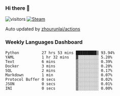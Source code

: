 ### Hi there 👋

![visitors](https://visitor-badge.glitch.me/badge?page_id=zhourunlai)
[![Steam](https://img.shields.io/badge/dynamic/json?label=Steam&query=%24.data.totalSubs&url=https%3A%2F%2Fapi.spencerwoo.com%2Fsubstats%2F%3Fsource%3DsteamGames%26queryKey%3D76561198285156854&suffix=%20Games&logo=steam&labelColor=134375&color=0b1a37&longCache=true)](http://steamcommunity.com/profiles/76561198285156854)

Auto updated by <a href="https://github.com/zhourunlai/zhourunlai/actions" target="_blank">zhourunlai/actions</a>

### Weekly Languages Dashboard

<!--PART:wakatime-->
```text
Python          27 hrs 53 mins █████████▒ 93.94%
YAML            1 hr 32 mins   ▓░░░░░░░░░ 5.20%
Text            6 mins         ▒░░░░░░░░░ 0.39%
Docker          3 mins         ▒░░░░░░░░░ 0.20%
SQL             2 mins         ▒░░░░░░░░░ 0.17%
Markdown        1 min          ▒░░░░░░░░░ 0.07%
Protocol Buffer 0 secs         ▒░░░░░░░░░ 0.02%
JSON            0 secs         ▒░░░░░░░░░ 0.01%
INI             0 secs         ▒░░░░░░░░░ 0.00%
```
<!--PART:wakatime-->
